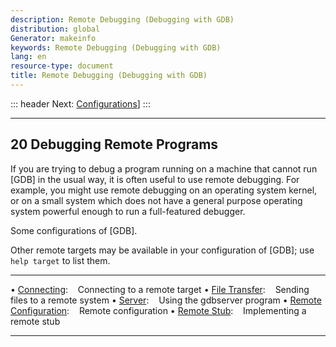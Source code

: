 ```yaml
---
description: Remote Debugging (Debugging with GDB)
distribution: global
Generator: makeinfo
keywords: Remote Debugging (Debugging with GDB)
lang: en
resource-type: document
title: Remote Debugging (Debugging with GDB)
---
```

::: header
Next: [Configurations](Configurations.html#Configurations)]
:::

---

## 20 Debugging Remote Programs

If you are trying to debug a program running on a machine that cannot run [GDB] in the usual way, it is often useful to use remote debugging. For example, you might use remote debugging on an operating system kernel, or on a small system which does not have a general purpose operating system powerful enough to run a full-featured debugger.

Some configurations of [GDB].

Other remote targets may be available in your configuration of [GDB]; use `help target` to list them.

---

• [Connecting](Connecting.html#Connecting):                                      Connecting to a remote target
• [File Transfer](File-Transfer.html#File-Transfer):                             Sending files to a remote system
• [Server](Server.html#Server):                                                  Using the gdbserver program
• [Remote Configuration](Remote-Configuration.html#Remote-Configuration):        Remote configuration
• [Remote Stub](Remote-Stub.html#Remote-Stub):                                   Implementing a remote stub

---
